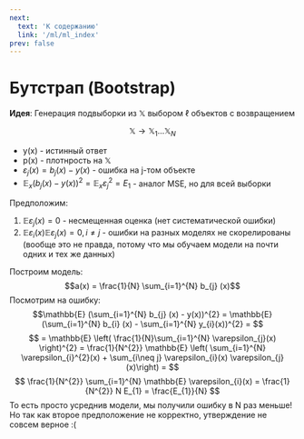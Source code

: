 ```yaml
---
next:
  text: 'К содержанию'
  link: '/ml/ml_index'
prev: false
---
```


# Бутстрап (Bootstrap)

**Идея**: Генерация подвыборки из $\mathbb{X}$ выбором $\ell$ объектов с возвращением

$$\mathbb{X} \to \mathbb{X}_{1} \dots \mathbb{X}_{N} $$
- y(x) - истинный ответ
- p(x) - плотнрость на $\mathbb{X}$
- $\varepsilon_{j} (x) = b_{j}(x) - y(x)$ - ошибка на j-том объекте
- $\mathbb{E}_{x} (b_{j}(x) - y(x))^{2} = \mathbb{E}_{x} \varepsilon_{j}^{2} = E_{1}$ - аналог MSE, но для всей выборки

Предположим:
1. $\mathbb{E} \varepsilon_{j}(x) = 0$ - несмещенная оценка (нет систематической ошибки)
2. $\mathbb{E} \varepsilon_{i}(x) \mathbb{E} \varepsilon_{j}(x)= 0, i\neq j$ - ошибки на разных моделях не  скорелированы (вообще это не правда, потому что мы обучаем модели на почти одних и тех же данных)

Построим модель:
$$a(x) = \frac{1}{N} \sum_{i=1}^{N} b_{j} (x)$$
Посмотрим на ошибку:
$$\mathbb{E} (\sum_{i=1}^{N} b_{j} (x) - y(x))^{2} = \mathbb{E} (\sum_{i=1}^{N} b_{i} (x) - \sum_{i=1}^{N} y_{i}(x))^{2} = $$
$$ = \mathbb{E} \left( \frac{1}{N}\sum_{i=1}^{N} \varepsilon_{j}(x) \right)^{2} = \frac{1}{N^{2}} \mathbb{E} \left( \sum_{i=1}^{N} \varepsilon_{i}^{2}(x) + \sum_{i\neq j} \varepsilon_{i}(x) \varepsilon_{j}(x)\right) = $$
$$ \frac{1}{N^{2}} \sum_{i=1}^{N} \mathbb{E} \varepsilon_{i}(x) = \frac{1}{N^{2}} N E_{1} = \frac{E_{1}}{N} $$
То есть просто усреднив модели, мы получили ошибку в N раз меньше! Но так как второе предположение не корректно, утверждение не совсем верное :(
